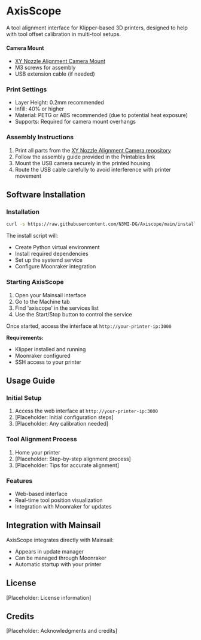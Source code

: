 # AxisScope

A tool alignment interface for Klipper-based 3D printers, designed to help with tool offset calibration in multi-tool setups.


#### Camera Mount

- [XY Nozzle Alignment Camera Mount](https://www.printables.com/model/1099576-xy-nozzle-alignment-camera)
- M3 screws for assembly
- USB extension cable (if needed)

### Print Settings

- Layer Height: 0.2mm recommended
- Infill: 40% or higher
- Material: PETG or ABS recommended (due to potential heat exposure)
- Supports: Required for camera mount overhangs

### Assembly Instructions

1. Print all parts from the [XY Nozzle Alignment Camera repository](https://www.printables.com/model/1099576-xy-nozzle-alignment-camera)
2. Follow the assembly guide provided in the Printables link
3. Mount the USB camera securely in the printed housing
4. Route the USB cable carefully to avoid interference with printer movement

## Software Installation

### Installation

```bash
curl -s https://raw.githubusercontent.com/N3MI-DG/Axiscope/main/install.sh | bash
```

The install script will:

- Create Python virtual environment
- Install required dependencies
- Set up the systemd service
- Configure Moonraker integration

### Starting AxisScope

1. Open your Mainsail interface
2. Go to the Machine tab
3. Find 'axiscope' in the services list
4. Use the Start/Stop button to control the service

Once started, access the interface at `http://your-printer-ip:3000`

**Requirements:**

- Klipper installed and running
- Moonraker configured
- SSH access to your printer

## Usage Guide

### Initial Setup

1. Access the web interface at `http://your-printer-ip:3000`
2. [Placeholder: Initial configuration steps]
3. [Placeholder: Any calibration needed]

### Tool Alignment Process

1. Home your printer
2. [Placeholder: Step-by-step alignment process]
3. [Placeholder: Tips for accurate alignment]

### Features

- Web-based interface
- Real-time tool position visualization
- Integration with Moonraker for updates

## Integration with Mainsail

AxisScope integrates directly with Mainsail:

- Appears in update manager
- Can be managed through Moonraker
- Automatic startup with your printer

## License

[Placeholder: License information]

## Credits

[Placeholder: Acknowledgments and credits]
